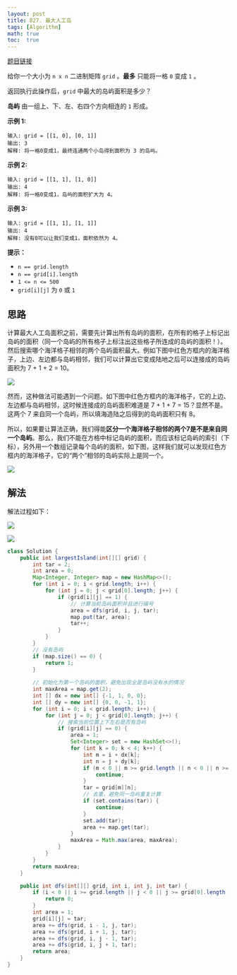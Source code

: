 ```yaml
---
layout: post
title: 827. 最大人工岛
tags: [Algorithm]
math: true
toc:  true
---
```


[题目链接](https://leetcode.cn/problems/making-a-large-island/)

给你一个大小为 `n x n` 二进制矩阵 `grid` 。**最多** 只能将一格 `0` 变成 `1` 。

返回执行此操作后，`grid` 中最大的岛屿面积是多少？

**岛屿** 由一组上、下、左、右四个方向相连的 `1` 形成。

**示例 1:**

```
输入: grid = [[1, 0], [0, 1]]
输出: 3
解释: 将一格0变成1，最终连通两个小岛得到面积为 3 的岛屿。
```

**示例 2:**

```
输入: grid = [[1, 1], [1, 0]]
输出: 4
解释: 将一格0变成1，岛屿的面积扩大为 4。
```

**示例 3:**

```
输入: grid = [[1, 1], [1, 1]]
输出: 4
解释: 没有0可以让我们变成1，面积依然为 4。
```

**提示：**

- `n == grid.length`
- `n == grid[i].length`
- `1 <= n <= 500`
- `grid[i][j]` 为 `0` 或 `1`

## 思路

计算最大人工岛面积之前，需要先计算出所有岛屿的面积，在所有的格子上标记出岛屿的面积（同一个岛屿的所有格子上标注出这些格子所连成的岛屿的面积！）。然后搜索哪个海洋格子相邻的两个岛屿面积最大。例如下图中红色方框内的海洋格子，上边、左边都与岛屿相邻，我们可以计算出它变成陆地之后可以连接成的岛屿面积为 7 + 1 + 2 = 10。

![](https://raw.githubusercontent.com/Traserve/traserve.github.io/main/_posts/algorithm/images/827-1.png)

然而，这种做法可能遇到一个问题。如下图中红色方框内的海洋格子，它的上边、左边都与岛屿相邻，这时候连接成的岛屿面积难道是 7 + 1 + 7 = 15？显然不是。这两个 7 来自同一个岛屿，所以填海造陆之后得到的岛屿面积只有 8。

所以，如果要让算法正确，我们得能**区分一个海洋格子相邻的两个7是不是来自同一个岛屿**。那么，我们不能在方格中标记岛屿的面积，而应该标记岛屿的索引（下标），另外用一个数组记录每个岛屿的面积，如下图，这样我们就可以发现红色方框内的海洋格子，它的“两个”相邻的岛屿实际上是同一个。

![](https://raw.githubusercontent.com/Traserve/traserve.github.io/main/_posts/algorithm/images/827-2.png)

## 解法

解法过程如下：

![](https://raw.githubusercontent.com/Traserve/traserve.github.io/main/_posts/algorithm/images/827-3.png)

![](https://raw.githubusercontent.com/Traserve/traserve.github.io/main/_posts/algorithm/images/827-4.png)

```java
class Solution {
    public int largestIsland(int[][] grid) {
        int tar = 2;
        int area = 0;
        Map<Integer, Integer> map = new HashMap<>();
        for (int i = 0; i < grid.length; i++) {
            for (int j = 0; j < grid[0].length; j++) {
                if (grid[i][j] == 1) {
                    // 计算当前岛屿面积并且进行编号
                    area = dfs(grid, i, j, tar);
                    map.put(tar, area);
                    tar++;
                }
            }
        }
        // 没有岛屿
        if (map.size() == 0) {
            return 1;
        }
        
        // 初始化为第一个岛屿的面积，避免出现全是岛屿没有水的情况
        int maxArea = map.get(2);
        int [] dx = new int[] {-1, 1, 0, 0};
        int [] dy = new int[] {0, 0, -1, 1};
        for (int i = 0; i < grid.length; i++) {
            for (int j = 0; j < grid[0].length; j++) {
                // 搜索当前位置上下左右是否有岛屿
                if (grid[i][j] == 0) {
                    area = 1;
                    Set<Integer> set = new HashSet<>();
                    for (int k = 0; k < 4; k++) {
                        int m = i + dx[k];
                        int n = j + dy[k];
                        if (m < 0 || m >= grid.length || n < 0 || n >= grid[0].length || grid[m][n] == 0) {
                            continue;
                        }
                        tar = grid[m][n];
                        // 去重，避免同一岛屿重复计算
                        if (set.contains(tar)) {
                            continue;
                        }
                        set.add(tar);
                        area += map.get(tar);
                    }
                    maxArea = Math.max(area, maxArea);
                }
            }
        }
        return maxArea;
    }

    public int dfs(int[][] grid, int i, int j, int tar) {
        if (i < 0 || i >= grid.length || j < 0 || j >= grid[0].length || grid[i][j] != 1) {
            return 0;
        }
        int area = 1;
        grid[i][j] = tar;
        area += dfs(grid, i - 1, j, tar);
        area += dfs(grid, i + 1, j, tar);
        area += dfs(grid, i, j - 1, tar);
        area += dfs(grid, i, j + 1, tar);
        return area;
    }
}
```


